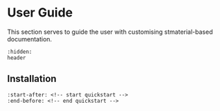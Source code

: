 # User Guide

This section serves to guide the user with customising stmaterial-based documentation. 

```{toctree}
:hidden:
header
```

## Installation

```{include} ../../README.md
:start-after: <!-- start quickstart -->
:end-before: <!-- end quickstart -->
```
